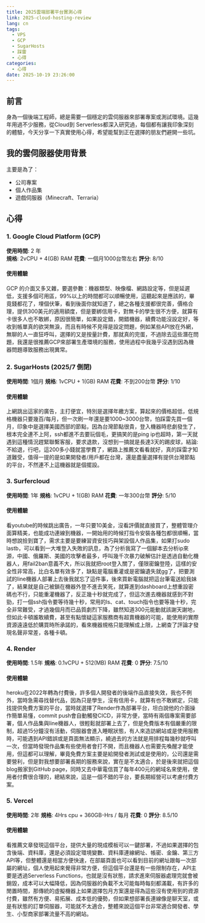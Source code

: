 ```yaml
---
title: 2025雲端部署平台實測心得
link: 2025-cloud-hosting-review
lang: cn
tags:
  - VPS
  - GCP
  - SugarHosts
  - 踩雷
  - 心得
categories:
  - 心得
date: 2025-10-19 23:26:00
---
```


## 前言

身為一個後端工程師，總是需要一個穩定的雲伺服器來部署專案或測試環境。這幾年用過不少服務，從Cloud到 Serverless都深入研究過，每個都有讓我印象深刻的體驗，今天分享一下真實使用心得，希望能幫到正在選擇的朋友們避開一些坑。

## 我的雲伺服器使用背景

主要是為了：
- 公司專案
- 個人作品集
- 遊戲伺服器（Minecraft、Terraria）

## 心得

### 1. Google Cloud Platform (GCP)

**使用時間**: 2 年  
**規格**: 2vCPU + 4(GB) RAM
**花費**: 一個月1000台幣左右
**評分**: 8/10

#### 使用體驗

GCP 的介面又多又雜，要選參數：機器類型、映像檔、網路設定等，但是延遲低，支援多個可用區，99%以上的時間都可以順暢使用，這聽起來是應該的，畢竟錢都花了，埋個伏筆，看到後面你就知道了，總之各種支援都很完善，價格合理，提供300美元的適用額度，但是要綁信用卡，對無卡的學生很不方便，就算有卡很多人也不敢綁，原因很簡單，如果設定錯，開錯機器，續費功能沒設定好，等收到帳單真的欲哭無淚，而且有時候不見得是設定問題，例如某些API放在外網，無聊的人一直狂呼叫，選擇的又是按量計費，那就真的完蛋，不過除去這些潛在問題，我還是很推薦GCP來部署生產環境的服務，使用過程中我幾乎沒遇到因為機器問題導致服務出現異常。

### 2. SugarHosts (2025/7 倒閉)
**使用時間**: 1個月 
**規格**: 1vCPU + 1(GB) RAM
**花費**: 不到200台幣
**評分**: 1/10

#### 使用體驗
上網跳出這家的廣告，主打便宜，特別是選擇年繳方案，算起來的價格超低，低規格機器只要幾百/每月，但一次刷一年還是要1000~3000台幣，怕踩雷先買一個月，印象中是選擇美國西部的節點，因為台灣節點很貴，登入機器時悲劇發生了，根本完全連不上阿，ssh都進不去要玩個毛，更搞笑的是ping ip也超時，第一天就遇到這種情況趕緊聯繫客服，要求退款，沒想到一搞就是長達3天的踢皮球，結論:不給退，行吧，這200多小錢就當學費了，網路上推薦文看看就好，真的踩雷才知道難受，值得一提的是如果開發者/用戶都在台灣，還是盡量選擇有提供台灣節點的平台，不然連不上這機器就是個擺設。

### 3. Surfercloud
**使用時間**: 1年 
**規格**: 1vCPU + 1(GB) RAM
**花費**: 一年300台幣
**評分**: 5/10

#### 使用體驗
看youtube的時候跳出廣告，一年只要10美金，沒看評價就直接買了，整體管理介面算精美，也能成功連線到機器，一開始用的時候打指令安裝各種包都很順暢，當時想說撿到寶了，需求主要是要練習資安技巧與架設個人作品集，如果打sudo lastb，可以看到一大堆登入失敗的訊息，為了分析我寫了一個腳本去分析ip來源，中國、俄羅斯、美國的攻擊者最多，呼叫幾千次暴力破解估計是透過自動化機器人，用fail2ban意義不大，所以我就把root登入關了，僅限密鑰登陸，這樣的安全性非常高，比白名單有效多了，缺點是電腦重灌或是密鑰遺失就gg了，把要測試的line機器人部署上去後我就忘了這件事，後來買新電腦就把這台筆電送給我妹了，結果就是自己被鎖在機器外登不進去笑死，就算進到dashboard上想重設密碼也不行，只能重灌機器了，反正幾十秒就完成了，但這次進去機器就感到不對勁，打一個ssh指令要等待幾十秒，常用的ls、cat、touch指令也要等幾十秒，完全非常難受，才過幾個月而已品質劇烈下降，雖然知道300元能動就該謝天謝地，但如此卡頓誰敢續費，甚至有點懷疑這家服務商有超賣機器的可能，能使用的實際資源遠遠低於購買時所承諾的，看來機器規格只能理解成上限，上網查了評論才發現名聲非常差，各種卡頓。

### 4. Render
**使用時間**: 1.5年 
**規格**: 0.1vCPU + 512(MB) RAM
**花費**: 0
**評分**: 7.5/10

#### 使用體驗
heroku在2022年轉為付費後，許多個人開發者的後端作品直接失效，我也不例外，當時急需尋找替代品，因為只是學生，沒有信用卡，就算有也不敢綁定，只能找提供免費方案的平台，當時就選擇了Render作為部署平台，坦白說他的介面操作簡單易懂，commit push會自動觸發CICD，非常方便，當時有兩個專案需要部署，個人作品集與line機器人，很輕鬆就部署上去了，但是免費版本有個嚴重的限制，超過15分鐘沒有活動，伺服器會進入睡眠狀態，有人來造訪網站或是使用服務時，可能遇到API錯誤或是頁面無法顯示，繞過去的方法就是用排程每幾秒就呼叫一次，但當時發現作品集有些使用者會打不開，而且機器人也需要先喚醒才能使用，但這都可以理解，畢竟免費方案主要是給開發者測試或是使用的，公司還是需要營利，但是對我想要部署長期的服務來說，實在是不太適合，於是後來就把這個blog搬家到GitHub page，同時又去中華電信買了每年400元的網域名來使用，使用者付費很合理的，總結來說，這是一個不錯的平台，要長期經營可以考慮付費方案。

### 5. Vercel
**使用時間**: 2年 
**規格**: 4Hrs cpu + 360GB-Hrs / 每月
**花費**: 0
**評分**: 8.5/10

#### 使用體驗
看推薦文章發現這個平台，提供大量的現成模板可以一鍵部署，不過如果選擇的包含後端、資料庫，還是必須設定環境變數、資料庫連線網址、帳密、金鑰、第三方API等，但整體還是相當方便快速，在部屬頁面也可以看到目前的網址跟每一次部屬的網址，個人使用起來覺得非常方便，但這個平台還是有一些限制存在，API主要是透過Serverless Functions，也就是沒有狀態，請求進來伺服器處理完就會被銷毀，成本可以大幅降低，因為伺服器的負載不太可能每時每刻都滿載，有許多的閒置時間，那傳統的虛擬機器上如果選擇包月方案還是得為這些沒有使用到的資源付費，雖然有方便、易拓展、成本低的優勢，但如果想部署長連線像是聊天室，或是有狀態的訂單伺服器，可能就不太適合，整體來說這個平台非常適合開發者、學生、小型商家部署流量不高的網站。


